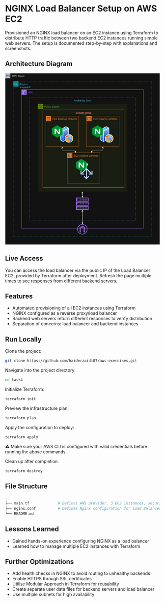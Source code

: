 # NGINX Load Balancer Setup on AWS EC2

Provisioned an NGINX load balancer on an EC2 instance using Terraform to distribute HTTP traffic between two backend EC2 instances running simple web servers. The setup is documented step-by-step with explanations and screenshots.


## Architecture Diagram

![Architecture Diagram](NginxLBSetuponEC2-Task4-HaiderZaidi.drawio.png)


## Live Access

You can access the load balancer via the public IP of the Load Balancer EC2, provided by Terraform after deployment. Refresh the page multiple times to see responses from different backend servers.


## Features

- Automated provisioning of all EC2 instances using Terraform
- NGINX configured as a reverse proxy/load balancer
- Backend web servers return different responses to verify distribution
- Separation of concerns: load balancer and backend instances


## Run Locally

Clone the project:

```bash
git clone https://github.com/haiderzaidi07/aws-exercises.git
````

Navigate into the project directory:

```bash
cd task4
```

Initialize Terraform:

```bash
terraform init
```

Preview the infrastructure plan:

```bash
terraform plan
```

Apply the configuration to deploy:

```bash
terraform apply
```

⚠️ Make sure your AWS CLI is configured with valid credentials before running the above commands.

Clean up after completion:

```bash
terraform destroy
```


## File Structure

```bash
.
├── main.tf             # Defines AWS provider, 3 EC2 instances, security groups
├── nginx.conf          # Defines Nginx configuration for Load Balancer and Reverse Proxy
└── README.md
```

<!---
├── variables.tf        # Holds configurable parameters
├── outputs.tf          # Outputs public IP of the NGINX load balancer instance
├── terraform.tfvars    # Contains actual values for defined variables
├── user_data_lb.sh     # Installs and configures NGINX as a load balancer
├── user_data_web.sh    # Installs a simple web server with unique response
-->


## Lessons Learned

* Gained hands-on experience configuring NGINX as a load balancer
* Learned how to manage multiple EC2 instances with Terraform


## Further Optimizations

* Add health checks in NGINX to avoid routing to unhealthy backends
* Enable HTTPS through SSL certificates
* Utilise Modular Approach in Terraform for reusability
* Create separate user data files for backend servers and load balancer
* Use multiple subnets for high availability

<!--- * Replace backend EC2s with an Auto Scaling Group behind a Target Group
* Use Application Load Balancer (ALB) or Network Load Balancer (NLB) for managed traffic distribution
* Integrate with Route 53 for DNS-based access to the load balancer
-->